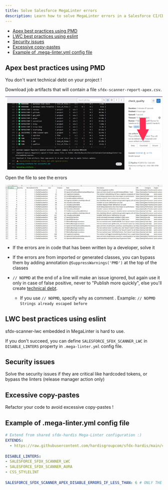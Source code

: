 ```yaml
---
title: Solve Salesforce MegaLinter errors
description: Learn how to solve MegaLinter errors in a Salesforce CI/CD merge request
---
```

<!-- markdownlint-disable MD013 -->

- [Apex best practices using PMD](#apex-best-practices-using-pmd)
- [LWC best practices using eslint](#lwc-best-practices-using-eslint)
- [Security issues](#security-issues)
- [Excessive copy-pastes](#excessive-copy-pastes)
- [Example of .mega-linter.yml config file](#example-of-mega-linteryml-config-file)

## Apex best practices using PMD

You don't want technical debt on your project !

Download job artifacts that will contain a file `sfdx-scanner-report-apex.csv`.

![](assets/images/screenshot-download-artifacts.jpg)

Open the file to see the errors

![](assets/images/screenshot-apex-errors.jpg)

- If the errors are in code that has been written by a developer, solve it

- If the errors are from imported or generated classes, you can bypass them by adding annotation `@SuppressWarnings('PMD')` at the top of the classes

- `// NOPMD` at the end of a line will make an issue ignored, but again use it only in case of false positive, never to "Publish more quickly", else you'll create [technical debt](https://en.wikipedia.org/wiki/Technical_debt).
  - If you use `// NOPMD`, specify why as comment . Example: `// NOPMD Strings already escaped before`

## LWC best practices using eslint

sfdx-scanner-lwc embedded in MegaLinter is hard to use.

If you don't succeed, you can define `SALESFORCE_SFDX_SCANNER_LWC` in `DISABLE_LINTERS` property in `.mega-linter.yml` config file.

## Security issues

Solve the security issues if they are critical like hardcoded tokens, or bypass the linters (release manager action only)

## Excessive copy-pastes

Refactor your code to avoid excessive copy-pastes !

## Example of .mega-linter.yml config file

```yaml
# Extend from shared sfdx-hardis Mega-Linter configuration :)
EXTENDS:
  - https://raw.githubusercontent.com/hardisgroupcom/sfdx-hardis/main/config/sfdx-hardis.mega-linter-config.yml

DISABLE_LINTERS:
- SALESFORCE_SFDX_SCANNER_LWC
- SALESFORCE_SFDX_SCANNER_AURA
- CSS_STYLELINT

SALESFORCE_SFDX_SCANNER_APEX_DISABLE_ERRORS_IF_LESS_THAN: 6 # ONLY THE RELEASE MANAGER CAN UPDATE THIS VALUE !
```


